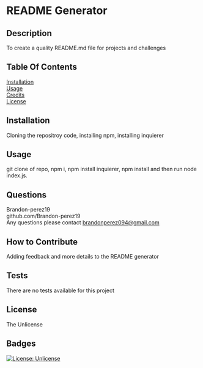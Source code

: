 
  # README Generator

  ## Description <br>
  To create a quality README.md file for projects and challenges

  ## Table Of Contents <br>
  [Installation](#installation) <br>
  [Usage](#usage) <br>
  [Credits](#credits) <br>
  [License](#license)

  ## Installation <br>
  Cloning the repositroy code, installing npm, installing inquierer

  ## Usage <br>
  git clone of repo, npm i, npm install inquierer, npm install and then run node index.js.

  ## Questions <br>
  Brandon-perez19 <br>
  github.com/Brandon-perez19 <br>
  Any questions please contact brandonperez094@gmail.com <br>

  ## How to Contribute <br>
  Adding feedback and more details to the README generator

  ## Tests <br>
  There are no tests available for this project
  
  ## License <br>
  The Unlicense <br>
  
  ## Badges <br>
  [![License: Unlicense](https://img.shields.io/badge/license-Unlicense-blue.svg)](http://unlicense.org/) <br>
  